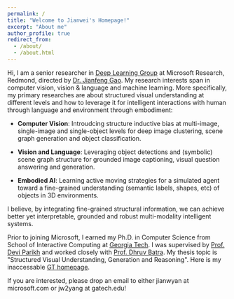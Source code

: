 ```yaml
---
permalink: /
title: "Welcome to Jianwei's Homepage!"
excerpt: "About me"
author_profile: true
redirect_from: 
  - /about/
  - /about.html
---
```


Hi, I am a senior researcher in [Deep Learning Group](https://www.microsoft.com/en-us/research/group/deep-learning-group/) at Microsoft Research, Redmond, directed by [Dr. Jianfeng Gao](http://research.microsoft.com/en-us/um/people/jfgao/). My research interests span in computer vision, vision & language and machine learning. More specifically, my primary researches are about structured visual understanding at different levels and how to leverage it for intelligent interactions with human through language and environment through embodiment:

* **Computer Vision**: Introudcing structure inductive bias at multi-image, single-image and single-object levels for deep image clustering, scene graph generation and object classification.

* **Vision and Language**: Leveraging object detections and (symbolic) scene graph structure for grounded image captioning, visual question answering and generation.

* **Embodied AI**: Learning active moving strategies for a simulated agent toward a fine-grained understanding (semantic labels, shapes, etc) of objects in 3D environments. 

I believe, by integrating fine-grained structural information, we can achieve better yet interpretable, grounded and robust multi-modality intelligent systems.

Prior to joining Microsoft, I earned my Ph.D. in Computer Science from School of Interactive Computing at [Georgia Tech](https://www.gatech.edu). I was supervised by [Prof. Devi Parikh](https://cc.gatech.edu/~parikh/) and worked closely with [Prof. Dhruv Batra](https://www.cc.gatech.edu/~dbatra/). My thesis topic is "Structured Visual Understanding, Generation and Reasoning". Here is my inaccessable [GT homepage](https://www.cc.gatech.edu/~jyang375/).

If you are interested, please drop an email to either jianwyan at microsoft.com or jw2yang at gatech.edu!
